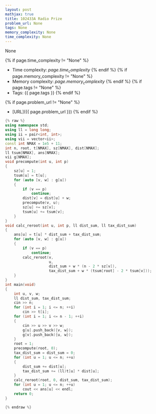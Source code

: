 ```yaml
---
layout: post
mathjax: true
title: 102433A Radio Prize
problem_url: None
tags: None
memory_complexity: None
time_complexity: None
---
```


None


{% if page.time_complexity != "None" %}
- Time complexity: ${{ page.time_complexity }}$
{% endif %}
{% if page.memory_complexity != "None" %}
- Memory complexity: ${{ page.memory_complexity }}$
{% endif %}
{% if page.tags != "None" %}
- Tags: {{ page.tags }}
{% endif %}

{% if page.problem_url != "None" %}
- [URL]({{ page.problem_url }})
{% endif %}

```cpp
{% raw %}
using namespace std;
using ll = long long;
using ii = pair<int, int>;
using vii = vector<ii>;
const int NMAX = 1e5 + 11;
int n, root, t[NMAX], sz[NMAX], dist[NMAX];
ll tsum[NMAX], ans[NMAX];
vii g[NMAX];
void precompute(int u, int p)
{
    sz[u] = 1;
    tsum[u] = t[u];
    for (auto [v, w] : g[u])
    {
        if (v == p)
            continue;
        dist[v] = dist[u] + w;
        precompute(v, u);
        sz[u] += sz[v];
        tsum[u] += tsum[v];
    }
}
void calc_reroot(int u, int p, ll dist_sum, ll tax_dist_sum)
{
    ans[u] = t[u] * dist_sum + tax_dist_sum;
    for (auto [v, w] : g[u])
    {
        if (v == p)
            continue;
        calc_reroot(v,
                    u,
                    dist_sum + w * (n - 2 * sz[v]),
                    tax_dist_sum + w * (tsum[root] - 2 * tsum[v]));
    }
}
int main(void)
{
    int u, v, w;
    ll dist_sum, tax_dist_sum;
    cin >> n;
    for (int i = 1; i <= n; ++i)
        cin >> t[i];
    for (int i = 1; i <= n - 1; ++i)
    {
        cin >> u >> v >> w;
        g[u].push_back({v, w});
        g[v].push_back({u, w});
    }
    root = 1;
    precompute(root, 0);
    tax_dist_sum = dist_sum = 0;
    for (int u = 1; u <= n; ++u)
    {
        dist_sum += dist[u];
        tax_dist_sum += (ll)t[u] * dist[u];
    }
    calc_reroot(root, 0, dist_sum, tax_dist_sum);
    for (int u = 1; u <= n; ++u)
        cout << ans[u] << endl;
    return 0;
}

{% endraw %}
```
